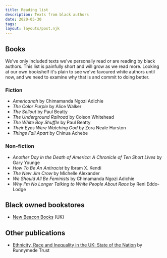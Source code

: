 ```yaml
---
title: Reading list
description: Texts from black authors
date: 2020-05-30
tags:
layout: layouts/post.njk
---
```


## Books
We've only included texts we've personally read or are reading by black authors. This list is painfully short and will grow as we read more. Looking at our own bookshelf it's plain to see we've favoured white authors until now, and we need to examine why that is and commit to doing better.

### Fiction
- *Americanah* by Chimamanda Ngozi Adichie
- *The Color Purple* by Alice Walker
- *The Sellout* by Paul Beatty
- *The Underground Railroad* by Colson Whitehead
- *The White Boy Shuffle* by Paul Beatty
- *Their Eyes Were Watching God* by Zora Neale Hurston
- *Things Fall Apart* by Chinua Achebe

### Non-fiction
- *Another Day in the Death of America: A Chronicle of Ten Short Lives* by Gary Younge
- *How To Be An Antiracist* by Ibram X. Kendi
- *The New Jim Crow* by Michelle Alexander
- *We Should All Be Feminists* by Chimamanda Ngozi Adichie
- *Why I'm No Longer Talking to White People About Race* by Reni Eddo-Lodge

## Black owned bookstores
- [New Beacon Books](https://www.newbeaconbooks.com/) (UK)

## Other publications
- [Ethnicity, Race and Inequality in the UK: State of the Nation](https://library.oapen.org/bitstream/handle/20.500.12657/22310/9781447351269.pdf?sequence=4&isAllowed=y&fbclid=IwAR0iNJ3YoJKvAxlAsakkW4o5tQljOviTyc4Aati5aPHMiFVYEjWP3VbomMM) by Runnymede Trust